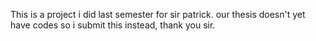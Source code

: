 This is a project i did last semester for sir patrick.
our thesis doesn't yet have codes so i submit this instead, thank you sir.

